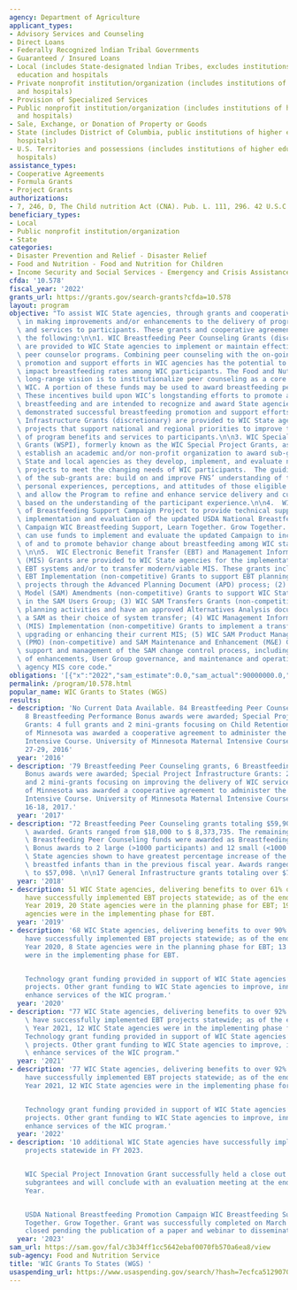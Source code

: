 ```yaml
---
agency: Department of Agriculture
applicant_types:
- Advisory Services and Counseling
- Direct Loans
- Federally Recognized lndian Tribal Governments
- Guaranteed / Insured Loans
- Local (includes State-designated lndian Tribes, excludes institutions of higher
  education and hospitals
- Private nonprofit institution/organization (includes institutions of higher education
  and hospitals)
- Provision of Specialized Services
- Public nonprofit institution/organization (includes institutions of higher education
  and hospitals)
- Sale, Exchange, or Donation of Property or Goods
- State (includes District of Columbia, public institutions of higher education and
  hospitals)
- U.S. Territories and possessions (includes institutions of higher education and
  hospitals)
assistance_types:
- Cooperative Agreements
- Formula Grants
- Project Grants
authorizations:
- 7, 246, D, The Child nutrition Act (CNA). Pub. L. 111, 296. 42 U.S.C. &sect; 1786.
beneficiary_types:
- Local
- Public nonprofit institution/organization
- State
categories:
- Disaster Prevention and Relief - Disaster Relief
- Food and Nutrition - Food and Nutrition for Children
- Income Security and Social Services - Emergency and Crisis Assistance
cfda: '10.578'
fiscal_year: '2022'
grants_url: https://grants.gov/search-grants?cfda=10.578
layout: program
objective: "To assist WIC State agencies, through grants and cooperative agreements,\
  \ in making improvements and/or enhancements to the delivery of program benefits\
  \ and services to participants. These grants and cooperative agreements include\
  \ the following:\n\n1. WIC Breastfeeding Peer Counseling Grants (discretionary)\
  \ are provided to WIC State agencies to implement or maintain effective breastfeeding\
  \ peer counselor programs. Combining peer counseling with the on-going breastfeeding\
  \ promotion and support efforts in WIC agencies has the potential to significantly\
  \ impact breastfeeding rates among WIC participants. The Food and Nutrition Service’s\
  \ long-range vision is to institutionalize peer counseling as a core service in\
  \ WIC. A portion of these funds may be used to award breastfeeding performance bonuses.\
  \ These incentives build upon WIC’s longstanding efforts to promote and support\
  \ breastfeeding and are intended to recognize and award State agencies that have\
  \ demonstrated successful breastfeeding promotion and support efforts.\n\n2. WIC\
  \ Infrastructure Grants (discretionary) are provided to WIC State agencies for infrastructure\
  \ projects that support national and regional priorities to improve the delivery\
  \ of program benefits and services to participants.\n\n3. WIC Special Project Innovation\
  \ Grants (WSPI), formerly known as the WIC Special Project Grants, as awarded, will\
  \ establish an academic and/or non-profit organization to award sub-grants to WIC\
  \ State and local agencies as they develop, implement, and evaluate new or innovative\
  \ projects to meet the changing needs of WIC participants.  The guiding principles\
  \ of the sub-grants are: build on and improve FNS’ understanding of the diverse\
  \ personal experiences, perceptions, and attitudes of those eligible for WIC services;\
  \ and allow the Program to refine and enhance service delivery and customer service\
  \ based on the understanding of the participant experience.\n\n4.  WIC Implementation\
  \ of Breastfeeding Support Campaign Project to provide technical support for the\
  \ implementation and evaluation of the updated USDA National Breastfeeding Promotion\
  \ Campaign WIC Breastfeeding Support, Learn Together. Grow Together. State agencies\
  \ can use funds to implement and evaluate the updated Campaign to increase the knowledge\
  \ of and to promote behavior change about breastfeeding among WIC staff and participants.\
  \ \n\n5.  WIC Electronic Benefit Transfer (EBT) and Management Information System\
  \ (MIS) Grants are provided to WIC State agencies for the implementation of WIC\
  \ EBT systems and/or to transfer modern/viable MIS. These grants include: (1) WIC\
  \ EBT Implementation (non-competitive) Grants to support EBT planning or implementation\
  \ projects through the Advanced Planning Document (APD) process; (2) WIC State Agency\
  \ Model (SAM) Amendments (non-competitive) Grants to support WIC State agencies\
  \ in the SAM Users Group; (3) WIC SAM Transfers Grants (non-competitive) to complete\
  \ planning activities and have an approved Alternatives Analysis document justifying\
  \ a SAM as their choice of system transfer; (4) WIC Management Information Systems\
  \ (MIS) Implementation (non-competitive) Grants to implement a transfer MIS or are\
  \ upgrading or enhancing their current MIS; (5) WIC SAM Product Management Office\
  \ (PMO) (non-competitive) and SAM Maintenance and Enhancement (M&E) Grants for the\
  \ support and management of the SAM change control process, including prioritization\
  \ of enhancements, User Group governance, and maintenance and operation of the State\
  \ agency MIS core code."
obligations: '[{"x":"2022","sam_estimate":0.0,"sam_actual":90000000.0,"usa_spending_actual":12726175.67},{"x":"2023","sam_estimate":90000000.0,"sam_actual":0.0,"usa_spending_actual":5758023.52},{"x":"2024","sam_estimate":89999999.0,"sam_actual":0.0,"usa_spending_actual":17121581.96}]'
permalink: /program/10.578.html
popular_name: WIC Grants to States (WGS)
results:
- description: 'No Current Data Available. 84 Breastfeeding Peer Counseling grants,
    8 Breastfeeding Performance Bonus awards were awarded; Special Project Infrastructure
    Grants: 4 full grants and 2 mini-grants focusing on Child Retention were awarded;  University
    of Minnesota was awarded a cooperative agreement to administer the Maternal Nutrition
    Intensive Course. University of Minnesota Maternal Intensive Course was held July
    27-29, 2016'
  year: '2016'
- description: '79 Breastfeeding Peer Counseling grants, 6 Breastfeeding Performance
    Bonus awards were awarded; Special Project Infrastructure Grants: 2 full grants
    and 2 mini-grants focusing on improving the delivery of WIC services were awarded.  University
    of Minnesota was awarded a cooperative agreement to administer the Maternal Nutrition
    Intensive Course. University of Minnesota Maternal Intensive Course was held July
    16-18, 2017.'
  year: '2017'
- description: "72 Breastfeeding Peer Counseling grants totaling $59,900,000 were\
    \ awarded. Grants ranged from $18,000 to $ 8,373,735. The remaining $100,000 in\
    \ Breastfeeding Peer Counseling funds were awarded as Breastfeeding Performance\
    \ Bonus awards to 2 large (>1000 participants) and 12 small (<1000 participants)\
    \ State agencies shown to have greatest percentage increase of the number of fully\
    \ breastfed infants than in the previous fiscal year. Awards ranged from $500\
    \ to $57,098. \n\n17 General Infrastructure grants totaling over $7,000,000."
  year: '2018'
- description: 51 WIC State agencies, delivering benefits to over 61% of participants,
    have successfully implemented EBT projects statewide; as of the end of Fiscal
    Year 2019, 20 State agencies were in the planning phase for EBT; 19 WIC State
    agencies were in the implementing phase for EBT.
  year: '2019'
- description: '68 WIC State agencies, delivering benefits to over 90% of participants,
    have successfully implemented EBT projects statewide; as of the end of Fiscal
    Year 2020, 8 State agencies were in the planning phase for EBT; 13 WIC State agencies
    were in the implementing phase for EBT.


    Technology grant funding provided in support of WIC State agencies’ EBT and MIS
    projects. Other grant funding to WIC State agencies to improve, innovate, and/or
    enhance services of the WIC program.'
  year: '2020'
- description: "77 WIC State agencies, delivering benefits to over 92% of participants,\
    \ have successfully implemented EBT projects statewide; as of the end of \tFiscal\
    \ Year 2021, 12 WIC State agencies were in the implementing phase for EBT.\n\n\
    Technology grant funding provided in support of WIC State agencies’ EBT and MIS\
    \ projects. Other grant funding to WIC State agencies to improve, innovate, and/or\
    \ enhance services of the WIC program."
  year: '2021'
- description: '77 WIC State agencies, delivering benefits to over 92% of participants,
    have successfully implemented EBT projects statewide; as of the end of Fiscal
    Year 2021, 12 WIC State agencies were in the implementing phase for EBT.


    Technology grant funding provided in support of WIC State agencies’ EBT and MIS
    projects. Other grant funding to WIC State agencies to improve, innovate, and/or
    enhance services of the WIC program.'
  year: '2022'
- description: '10 additional WIC State agencies have successfully implemented EBT
    projects statewide in FY 2023.


    WIC Special Project Innovation Grant successfully held a close out meeting for
    subgrantees and will conclude with an evaluation meeting at the end of the Fiscal
    Year.


    USDA National Breastfeeding Promotion Campaign WIC Breastfeeding Support, Learn
    Together. Grow Together. Grant was successfully completed on March 30, 2023, and
    closed pending the publication of a paper and webinar to disseminate the findings.'
  year: '2023'
sam_url: https://sam.gov/fal/c3b34ff1cc5642ebaf0070fb570a6ea8/view
sub-agency: Food and Nutrition Service
title: 'WIC Grants To States (WGS) '
usaspending_url: https://www.usaspending.gov/search/?hash=7ecfca51290708e3e549d41d0088ef55
---
```

